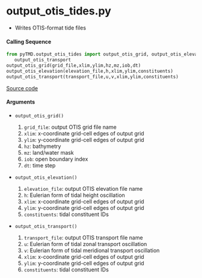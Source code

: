 output_otis_tides.py
====================

- Writes OTIS-format tide files

#### Calling Sequence
```python
from pyTMD.output_otis_tides import output_otis_grid, output_otis_elevation \
   output_otis_transport
output_otis_grid(grid_file,xlim,ylim,hz,mz,iob,dt)
output_otis_elevation(elevation_file,h,xlim,ylim,constituents)
output_otis_transport(transport_file,u,v,xlim,ylim,constituents)
```
[Source code](https://github.com/tsutterley/pyTMD/blob/main/pyTMD/output_otis_tides.py)

#### Arguments
- `output_otis_grid()`
   1. `grid_file`: output OTIS grid file name
   2. `xlim`: x-coordinate grid-cell edges of output grid
   3. `ylim`: y-coordinate grid-cell edges of output grid
   4. `hz`: bathymetry
   5. `mz`: land/water mask
   6. `iob`: open boundary index
   7. `dt`: time step

- `output_otis_elevation()`
   1. `elevation_file`: output OTIS elevation file name
   2. `h`: Eulerian form of tidal height oscillation
   3. `xlim`: x-coordinate grid-cell edges of output grid
   4. `ylim`: y-coordinate grid-cell edges of output grid
   5. `constituents`: tidal constituent IDs

- `output_otis_transport()`
   1. `transport_file`: output OTIS transport file name
   2. `u`: Eulerian form of tidal zonal transport oscillation
   3. `v`: Eulerian form of tidal meridional transport oscillation
   4. `xlim`: x-coordinate grid-cell edges of output grid
   5. `ylim`: y-coordinate grid-cell edges of output grid
   6. `constituents`: tidal constituent IDs
